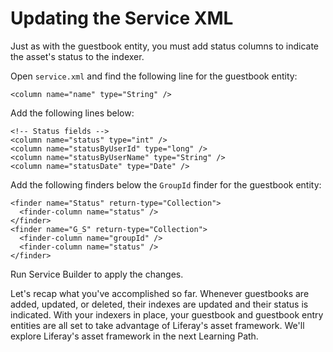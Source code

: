 # Updating the Service XML

Just as with the guestbook entity, you must add status columns to indicate the 
asset's status to the indexer.

Open `service.xml` and find the following line for the guestbook entity:

    <column name="name" type="String" />
    
Add the following lines below:

    <!-- Status fields -->
    <column name="status" type="int" />
    <column name="statusByUserId" type="long" />
    <column name="statusByUserName" type="String" />
    <column name="statusDate" type="Date" />
    
Add the following finders below the `GroupId` finder for the guestbook entity:

    <finder name="Status" return-type="Collection">
      <finder-column name="status" />
    </finder>
    <finder name="G_S" return-type="Collection">
      <finder-column name="groupId" />
      <finder-column name="status" />
    </finder>
    
Run Service Builder to apply the changes.

Let's recap what you've accomplished so far. Whenever guestbooks are added,
updated, or deleted, their indexes are updated and their status is indicated. 
With your indexers in place, your guestbook and guestbook entry entities are all 
set to take advantage of Liferay's asset framework. We'll explore Liferay's 
asset framework in the next Learning Path.